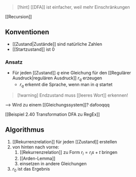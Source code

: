 > [!hint] [[DFA]] ist einfacher, weil mehr Einschränkungen

[[Recursion]]
## Konventionen
- [[Zustand|Zustände]] sind natürliche Zahlen
- [[Startzustand]] ist $0$

### Ansatz
- Für jeden [[Zustand]] $q$ eine Gleichung für den [[Regulärer Ausdruck|regulären Ausdruck]] $r_{q}$ erzeugen
	- $r_{q}$ erkennt die Sprache, wenn man in $q$ startet
> [!warning] Endzustand muss [[leeres Wort]] erkennen!

--> Wird zu einem [[Gleichungssystem]]? dafooqqq



[[Beispiel 2.40 Transformation DFA zu RegEx]]

## Algorithmus
1. [[Rekurrenzrelation]] für jeden [[Zustand]] erstellen
2. von hinten nach vorne: 
	1. [[Rekurrenzrelation]] zu Form $r_{i} = r_{i}s + t$ bringen
	2. [[Arden-Lemma]]
	3. einsetzen in andere Gleichungen
3. $r_{0}$ ist das Ergebnis